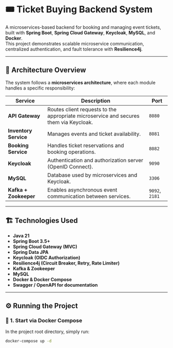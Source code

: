 # 🎟️ Ticket Buying Backend System

A microservices-based backend for booking and managing event tickets, built with **Spring Boot**, **Spring Cloud Gateway**, **Keycloak**, **MySQL**, and **Docker**.  
This project demonstrates scalable microservice communication, centralized authentication, and fault tolerance with **Resilience4j**.

---

## 🧩 Architecture Overview

The system follows a **microservices architecture**, where each module handles a specific responsibility:

| Service | Description | Port |
|----------|--------------|------|
| **API Gateway** | Routes client requests to the appropriate microservice and secures them via Keycloak. | `8080` |
| **Inventory Service** | Manages events and ticket availability. | `8081` |
| **Booking Service** | Handles ticket reservations and booking operations. | `8082` |
| **Keycloak** | Authentication and authorization server (OpenID Connect). | `9090` |
| **MySQL** | Database used by microservices and Keycloak. | `3306` |
| **Kafka + Zookeeper** | Enables asynchronous event communication between services. | `9092`, `2181` |

---

## 🏗️ Technologies Used

- **Java 21**
- **Spring Boot 3.5+**
- **Spring Cloud Gateway (MVC)**
- **Spring Data JPA**
- **Keycloak (OIDC Authorization)**
- **Resilience4j (Circuit Breaker, Retry, Rate Limiter)**
- **Kafka & Zookeeper**
- **MySQL**
- **Docker & Docker Compose**
- **Swagger / OpenAPI for documentation**

---

## ⚙️ Running the Project

### 🐳 1. Start via Docker Compose
In the project root directory, simply run:

```bash
docker-compose up -d
